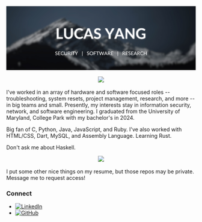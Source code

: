 <img src="https://github.com/lyang420/lyang420/blob/main/landing-page.png">

<p align = "center">
 <img src="https://github-readme-streak-stats.herokuapp.com/?user=lyang420&show_icons=true&locale=en&layout=compact&theme=github_dark_dimmed&line_height=0">
</p> 

I've worked in an array of hardware and software focused roles -- troubleshooting,
system resets, project management, research, and more -- in big teams and small.
Presently, my interests stay in information security, network, and software engineering.
I graduated from the University of Maryland, College Park with my bachelor's in 2024.

Big fan of C, Python, Java, JavaScript, and Ruby. I've also worked with HTML/CSS, Dart,
MySQL, and Assembly Language. Learning Rust.

Don't ask me about Haskell.

<p align = "center">
  <img src ="https://github-readme-stats.vercel.app/api/top-langs/?username=lyang420&hide=html,css,java,shaderlab,kotlin,hlsl&theme=github_dark_dimmed">
</p>

I put some other nice things on my resume, but those repos may be private. Message
me to request access!

### Connect

* [![LinkedIn](https://img.shields.io/badge/-LinkedIn-0A66C2?style=flat&logo=linkedin&logoColor=white)](https://www.linkedin.com/in/lucas-yang/)
* [![GitHub](https://img.shields.io/badge/-GitHub-181717?style=flat&logo=github)](https://github.com/lyang420)
